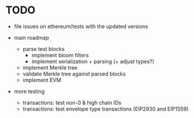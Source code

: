 # TODO

- file issues on ethereum/tests with the updated versions

- main roadmap
  - parse test blocks
    - implement bloom filters
    - implement serialization + parsing (+ adjust types?)
  - implement Merkle tree
  - validate Merkle tree against parsed blocks
  - implement EVM

- more testing
  - transactions: test non-0 & high chain IDs
  - transactions: test envelope type transactions (EIP2930 and EIP1559)